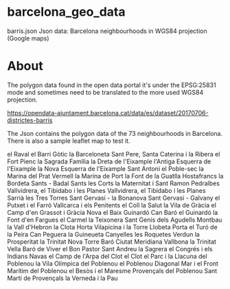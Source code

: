 # barcelona_geo_data

barris.json Json data: Barcelona neighbourhoods in WGS84 projection (Google maps)


# About 

The polygon data found in the open data portal it's under the EPSG:25831 mode and sometimes need to be translated to the more used WGS84 projection.

https://opendata-ajuntament.barcelona.cat/data/es/dataset/20170706-districtes-barris

The Json contains the polygon data of the 73 neighbourhoods in Barcelona.
There is also a sample leaflet map to test it.


el Raval
el Barri Gòtic
la Barceloneta
Sant Pere, Santa Caterina i la Ribera
el Fort Pienc
la Sagrada Família
la Dreta de l'Eixample
l'Antiga Esquerra de l'Eixample
la Nova Esquerra de l'Eixample
Sant Antoni
el Poble-sec
la Marina del Prat Vermell
la Marina de Port
la Font de la Guatlla
Hostafrancs
la Bordeta
Sants - Badal
Sants
les Corts
la Maternitat i Sant Ramon
Pedralbes
Vallvidrera, el Tibidabo i les Planes
Vallvidrera, el Tibidabo i les Planes
Sarrià
les Tres Torres
Sant Gervasi - la Bonanova
Sant Gervasi - Galvany
el Putxet i el Farró
Vallcarca i els Penitents
el Coll
la Salut
la Vila de Gràcia
el Camp d'en Grassot i Gràcia Nova
el Baix Guinardó
Can Baró
el Guinardó
la Font d'en Fargues
el Carmel
la Teixonera
Sant Genís dels Agudells
Montbau
la Vall d'Hebron
la Clota
Horta
Vilapicina i la Torre Llobeta
Porta
el Turó de la Peira
Can Peguera
la Guineueta
Canyelles
les Roquetes
Verdun
la Prosperitat
la Trinitat Nova
Torre Baró
Ciutat Meridiana
Vallbona
la Trinitat Vella
Baró de Viver
el Bon Pastor
Sant Andreu
la Sagrera
el Congrés i els Indians
Navas
el Camp de l'Arpa del Clot
el Clot
el Parc i la Llacuna del Poblenou
la Vila Olímpica del Poblenou
el Poblenou
Diagonal Mar i el Front Marítim del Poblenou
el Besòs i el Maresme
Provençals del Poblenou
Sant Martí de Provençals
la Verneda i la Pau
